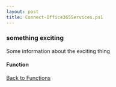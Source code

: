 ```yaml
---
layout: post
title: Connect-Office365Services.ps1
---
```


### something exciting

Some information about the exciting thing

#### Function

<script src="https://gist-it.appspot.com/github.com/BanterBoy/scripts-blog/blob/master/PowerShell/functions/exchange/Connect-Office365Services.ps1"></script>

<a href="/menu/_pages/functions.html">Back to Functions</a>
